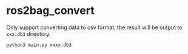 # ros2bag_convert


Only support converting data to csv format, the result will be output to `xxx.db3` directory.

```
python3 main.py xxxx.db3
```
